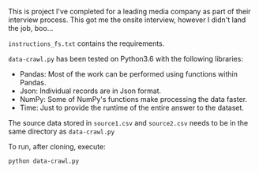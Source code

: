 This is project I've completed for a leading media company as part of their interview process.
This got me the onsite interview, however I didn't land the job, boo...

`instructions_fs.txt` contains the requirements. 

`data-crawl.py` has been tested on Python3.6 with the following libraries:
* Pandas: Most of the work can be performed using functions within Pandas.
* Json: Individual records are in Json format.
* NumPy: Some of NumPy's functions make processing the data faster.
* Time: Just to provide the runtime of the entire answer to the dataset. 

The source data stored in `source1.csv` and `source2.csv` needs to be in the same directory as
`data-crawl.py`

To run, after cloning, execute:

`python data-crawl.py`